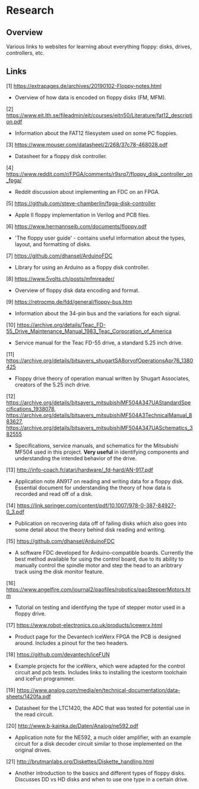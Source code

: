 # Research

## Overview

Various links to websites for learning about everything floppy: disks, drives, controllers, etc.

## Links

[1] https://extrapages.de/archives/20190102-Floppy-notes.html
- Overview of how data is encoded on floppy disks (FM, MFM).

[2] https://www.eit.lth.se/fileadmin/eit/courses/eitn50/Literature/fat12_description.pdf
- Information about the FAT12 filesystem used on some PC floppies.

[3] https://www.mouser.com/datasheet/2/268/37c78-468028.pdf
- Datasheet for a floppy disk controller.

[4] https://www.reddit.com/r/FPGA/comments/r9srq7/floppy_disk_controller_on_fpga/
- Reddit discussion about implementing an FDC on an FPGA.

[5] https://github.com/steve-chamberlin/fpga-disk-controller
- Apple II floppy implementation in Verilog and PCB files.

[6] https://www.hermannseib.com/documents/floppy.pdf
- 'The floppy user guide' - contains useful information about the types, layout, and formatting of disks.

[7] https://github.com/dhansel/ArduinoFDC
- Library for using an Arduino as a floppy disk controller.

[8] https://www.5volts.ch/posts/mfmreader/
- Overview of floppy disk data encoding and format.

[9] https://retrocmp.de/fdd/general/floppy-bus.htm
- Information about the 34-pin bus and the variations for each signal.

[10] https://archive.org/details/Teac_FD-55_Drive_Maintenance_Manual_1983_Teac_Corporation_of_America
- Service manual for the Teac FD-55 drive, a standard 5.25 inch drive.

[11] https://archive.org/details/bitsavers_shugartSA8oryofOperationsApr76_1380425
- Floppy drive theory of operation manual written by Shugart Associates, creators of the 5.25 inch drive.

[12] https://archive.org/details/bitsavers_mitsubishiMF504A347UAStandardSpecifications_1938078, https://archive.org/details/bitsavers_mitsubishiMF504A3TechnicalManual_883627, 
https://archive.org/details/bitsavers_mitsubishiMF504A347UASchematics_382555
- Specifications, service manuals, and schematics for the Mitsubishi MF504 used in this project. **Very useful** in identifying components and understanding the intended behavior of the drive.

[13] http://info-coach.fr/atari/hardware/_fd-hard/AN-917.pdf
- Application note AN917 on reading and writing data for a floppy disk. Essential document for understanding the theory of how data is recorded and read off of a disk.

[14] https://link.springer.com/content/pdf/10.1007/978-0-387-84927-0_3.pdf
- Publication on recovering data off of failing disks which also goes into some detail about the theory behind disk reading and writing.

[15] https://github.com/dhansel/ArduinoFDC
- A software FDC developed for Arduino-compatible boards. Currently the best method available for using the control board, due to its ability to manually control the spindle motor and step the head to an aribtrary track using the disk monitor feature.

[16] https://www.angelfire.com/journal2/paofiles/robotics/paoStepperMotors.htm
- Tutorial on testing and identifying the type of stepper motor used in a floppy drive.

[17] https://www.robot-electronics.co.uk/products/icewerx.html
- Product page for the Devantech iceWerx FPGA the PCB is designed around. Includes a pinout for the two headers.

[18] https://github.com/devantech/iceFUN
- Example projects for the iceWerx, which were adapted for the control circuit and pcb tests. Includes links to installing the icestorm toolchain and iceFun programmer.

[19] https://www.analog.com/media/en/technical-documentation/data-sheets/1420fa.pdf
- Datasheet for the LTC1420, the ADC that was tested for potential use in the read circuit.

[20] http://www.b-kainka.de/Daten/Analog/ne592.pdf
- Application note for the NE592, a much older amplifier, with an example circuit for a disk decoder circuit similar to those implemented on the original drives.

[21] http://brutmanlabs.org/Diskettes/Diskette_handling.html
- Another introduction to the basics and different types of floppy disks. Discusses DD vs HD disks and when to use one type in a certain drive.
